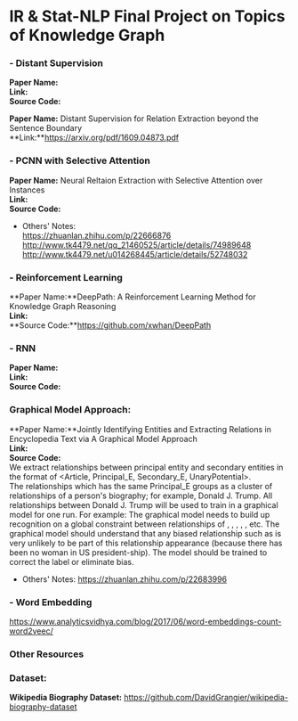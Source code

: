 # IR & Stat-NLP Final Project on Topics of Knowledge Graph

### - Distant Supervision
**Paper Name:**    
**Link:**   
**Source Code:**  

**Paper Name:** Distant Supervision for Relation Extraction beyond the Sentence Boundary  
**Link:**https://arxiv.org/pdf/1609.04873.pdf  

### - PCNN with Selective Attention
**Paper Name:** Neural Reltaion Extraction with Selective Attention over Instances    
**Link:**   
**Source Code:**    

- Others' Notes:   
https://zhuanlan.zhihu.com/p/22666876  
http://www.tk4479.net/qq_21460525/article/details/74989648  
http://www.tk4479.net/u014268445/article/details/52748032  

### - Reinforcement Learning
**Paper Name:**DeepPath: A Reinforcement Learning Method for Knowledge Graph Reasoning       
**Link:**   
**Source Code:**https://github.com/xwhan/DeepPath   

### - RNN
**Paper Name:**    
**Link:**   
**Source Code:**  

### Graphical Model Approach:
**Paper Name:**Jointly Identifying Entities and Extracting Relations in Encyclopedia Text via A Graphical Model Approach   
**Link:**   
**Source Code:**    
We extract relationships between principal entity and secondary entities in the format of <Article, Principal_E, Secondary_E, UnaryPotential>.   
The relationships which has the same Principal_E groups as a cluster of relationships of a person's biography; for example, Donald J. Trump. All relationships between Donald J. Trump will be used to train in a graphical model for one run. For example: The graphical model needs to build up recognition on a global constraint between relationships of <isPresidentOfUSA>, <assumedOfficeDate>, <precededBy>, <politicalParty>, <netWorth>, etc. The graphical model should understand that any biased relationship such as <isAFemale> is very unlikely to be part of this relationship appearance (because there has been no woman in US president-ship). The model should be trained to correct the label or eliminate bias.    


- Others' Notes:
https://zhuanlan.zhihu.com/p/22683996  

### - Word Embedding
https://www.analyticsvidhya.com/blog/2017/06/word-embeddings-count-word2veec/  

### Other Resources

### Dataset:
**Wikipedia Biography Dataset:** https://github.com/DavidGrangier/wikipedia-biography-dataset

